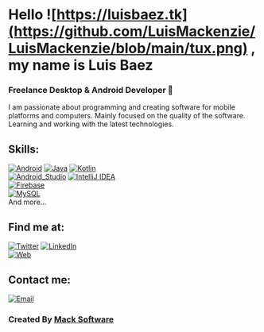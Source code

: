 # Hello ![https://luisbaez.tk](https://github.com/LuisMackenzie/LuisMackenzie/blob/main/tux.png) , my name is Luis Baez
### Freelance Desktop & Android Developer 👋

I am passionate about programming and creating software for mobile platforms and computers. Mainly focused on the quality of the software. Learning and working with the latest technologies.



## Skills:
[![Android](https://img.shields.io/badge/Android-3DDC84?style=for-the-badge&logo=android&logoColor=white&labelColor=101010)]()
[![Java](https://img.shields.io/badge/Java-blue?style=for-the-badge&logo=java&logoColor=white&labelColor=101010)]()
[![Kotlin](https://img.shields.io/badge/Kotlin-red?style=for-the-badge&logo=kotlin&logoColor=white&labelColor=101010)]()
</br>
[![Android_Studio](https://img.shields.io/badge/-Android%20Studio-orange?style=for-the-badge&logo=android-studio&logoColor=white&labelColor=101010)]()
[![IntelliJ IDEA](https://img.shields.io/badge/-intelliJ-purple?style=for-the-badge&logo=intellijidea&logoColor=white&labelColor=101010)]()
</br>
[![Firebase](https://img.shields.io/badge/Firebase-FFCA28?style=for-the-badge&logo=firebase&logoColor=white&labelColor=101010)]()
</br>
[![MySQL](https://img.shields.io/badge/MySQL-4479A1?style=for-the-badge&logo=mysql&logoColor=white&labelColor=101010)]()
</br>
And more...

## Find me at:


[![Twitter](https://img.shields.io/badge/Twitter-@luis_baez-1DA1F2?style=for-the-badge&logo=twitter&logoColor=white&labelColor=101010)](https://twitter.com/luis_mackenzie)
[![LinkedIn](https://img.shields.io/badge/LinkedIn-@Luis_Baez-0077B5?style=for-the-badge&logo=linkedin&logoColor=white&labelColor=101010)](https://www.linkedin.com/in/luis-jorge-baez-72305075/)
</br>
[![Web](https://img.shields.io/badge/My_Website-LuisBaez.tk-green?style=for-the-badge&logo=dev.to&logoColor=white&labelColor=101010)](https://luisbaez.tk/)
</br>

## Contact me:

[![Email](https://img.shields.io/badge/canetphones@gmail.com-my_personal_email-orange?style=for-the-badge&logo=gmail&logoColor=white&labelColor=101010)](mailto:canetphones@gmail.com)


### Created By [**Mack Software**](https://luisbaez.tk)

<!--
**LuisMackenzie/LuisMackenzie** is a ✨ _special_ ✨ repository because its `README.md` (this file) appears on your GitHub profile.

Here are some ideas to get you started:

- 🔭 I’m currently working on ...
- 🌱 I’m currently learning ...
- 👯 I’m looking to collaborate on ...
- 🤔 I’m looking for help with ...
- 💬 Ask me about ...
- 📫 How to reach me: ...
- 😄 Pronouns: ...
- ⚡ Fun fact: ...

[![Apple](https://img.shields.io/badge/iOS-999999?style=for-the-badge&logo=apple&logoColor=white&labelColor=101010)]()
[![Swift](https://img.shields.io/badge/Swift-FA7343?style=for-the-badge&logo=swift&logoColor=white&labelColor=101010)]()
[![Xcode](https://img.shields.io/badge/Xcode-1575F9?style=for-the-badge&logo=xcode&logoColor=white&labelColor=101010)]()
</br>
[![JavaScript](https://img.shields.io/badge/JavaScript-F7DF1E?style=for-the-badge&logo=javascript&logoColor=white&labelColor=101010)]()
[![AWS](https://img.shields.io/badge/AWS-232F3E?style=for-the-badge&logo=amazon-aws&logoColor=white&labelColor=101010)]()
[![IntelliJ IDEA](https://img.shields.io/badge/-intelliJ-blue?style=for-the-badge&logo=intellijidea)]()
</br>
[![Instagram](https://img.shields.io/badge/Instagram-@mouredev-E4405F?style=for-the-badge&logo=instagram&logoColor=white&labelColor=101010)](https://instagram.com/mouredev)
[![Facebook](https://img.shields.io/badge/Facebook-@mouredev-1877F2?style=for-the-badge&logo=facebook&logoColor=white&labelColor=101010)](https://facebook.com/mouredev)
</br>
[![Hibernate](https://img.shields.io/badge/hibernate-grey?style=for-the-badge&logo=hibernate&logoColor=white&labelColor=101010)]()
[![Spring Boot](https://img.shields.io/badge/Spring%20Boot-orange?style=for-the-badge&logo=springboot&logoColor=white&labelColor=101010)]()
[![Spring](https://img.shields.io/badge/spring-greenlight?style=for-the-badge&logo=spring&logoColor=white&labelColor=101010)]()
</br>
[![MySQL](https://img.shields.io/badge/MySQL-4479A1?style=for-the-badge&logo=mysql&logoColor=white&labelColor=101010)]()
[![Node.JS](https://img.shields.io/badge/Node.JS-339933?style=for-the-badge&logo=node.js&logoColor=white&labelColor=101010)]()
[![MongoDB](https://img.shields.io/badge/MongoDB-green?style=for-the-badge&logo=mongodb&logoColor=white&labelColor=101010)]()
</br>
[![Android_Studio](https://img.shields.io/badge/-Android%20Studio-orange?style=for-the-badge&logo=android-studio&logoColor=white&labelColor=101010)]()
[![IntelliJ IDEA](https://img.shields.io/badge/-intelliJ-purple?style=for-the-badge&logo=intellijidea&logoColor=white&labelColor=101010)]()
[![VSC](https://img.shields.io/badge/-Visual%20Studio%20Code-lightblue?style=for-the-badge&logo=visualstudiocode&logoColor=white&labelColor=101010)]()
-->
